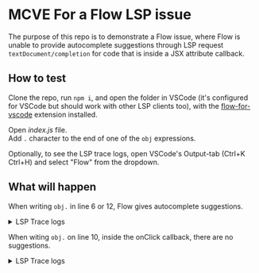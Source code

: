 # MCVE For a Flow LSP issue

The purpose of this repo is to demonstrate a Flow issue,
where Flow is unable to provide autocomplete suggestions
through LSP request `textDocument/completion` for code
that is inside a JSX attribute callback.

## How to test

Clone the repo, run `npm i`, and open the folder in VSCode (it's configured for VSCode but should
work with other LSP clients too), with the
[flow-for-vscode](https://github.com/flowtype/flow-for-vscode)
extension installed.

Open _index.js_ file.  
Add `.` character to the end of one of the `obj` expressions.  

Optionally, to see the LSP trace logs, open VSCode's Output-tab (Ctrl+K
Ctrl+H) and select "Flow" from the dropdown.

## What will happen

When writing `obj.` in line 6 or 12, Flow gives autocomplete suggestions.  
<details>
  <summary>LSP Trace logs</summary>
<p>
The LSP trace shows something like

```text
Sending request 'textDocument/completion'

{
  "textDocument": {
    "uri": "index.js"
  },
  "position": {
    "line": 5,
    "character": 4
  },
  "context": {
    "triggerKind": 2,
    "triggerCharacter": "."
  }
} 

Received response 'textDocument/completion'
{
  "isIncomplete": false,
  "items": [
    {
      "label": "foo",
      "kind": 6,
      "detail": "string",
      "inlineDetail": "string",
      "sortText": "00000000000000000000",
      "insertTextFormat": 1
    },
    {
      "label": "hasOwnProperty",
      "kind": 3,
      "detail": "(prop: mixed) => boolean",
      "inlineDetail": "(prop: mixed) => boolean",
      "sortText": "00000000000000000001",
      "insertTextFormat": 1
    },
    ... (some items omitted for brevity) ...
  ]
} 
```
</p>
</details>

When witing `obj.` on line 10, inside the onClick callback,
there are no suggestions.
<details><summary>LSP Trace logs</summary>
<p>

The LSP trace will show something like
```
Sending request 'textDocument/completion'

{
  "textDocument": {
    "uri": "index.js"
  },
  "position": {
    "line": 9,
    "character": 8
  },
  "context": {
    "triggerKind": 2,
    "triggerCharacter": "."
  }
}

Received response 'textDocument/completion'
{
  "isIncomplete": false,
  "items": []
} 
```
</p>
</details>